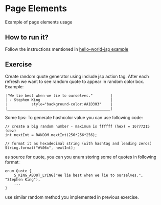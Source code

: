 # Page Elements 
Example of page elements usage

## How to run it?
Follow the instructions mentioned in [hello-world-jsp example](../00_hello-world-jsp/README.md)

## Exercise
Create random quote generator using include jsp action tag. 
After each refresh we want to see random quote to appear in random color box.
Example:
```
|"We lie best when we lie to ourselves."        |
| - Stephen King                                |
|           style="background-color:#A1D303"    |
|_______________________________________________|
```
Some tips:
To generate hashcolor value you can use following code:
```
// create a big random number - maximum is ffffff (hex) = 16777215 (dez)
int nextInt = RANDOM.nextInt(256*256*256);

// format it as hexadecimal string (with hashtag and leading zeros)
String.format("#%06x", nextInt);
```
as source for quote, you can you enum storing some of quotes in following format:
```
enum Quote {
    S_KING_ABOUT_LYING("We lie best when we lie to ourselves.", "Stephen King"),
    ...
}
```
use similar random method you implemented in previous exercise.